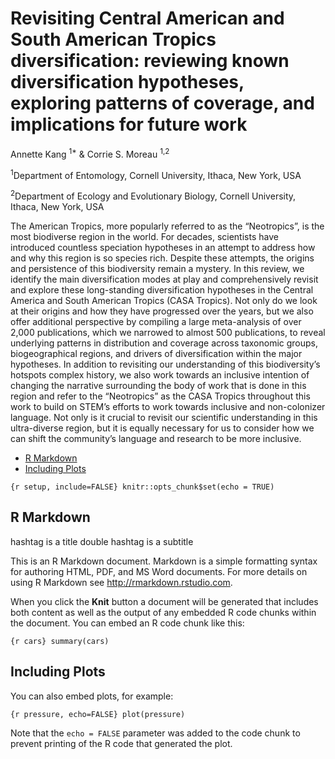 Revisiting Central American and South American Tropics diversification: reviewing known diversification hypotheses, exploring patterns of coverage, and implications for future work
================
Annette Kang <sup>1*</sup> & Corrie S. Moreau <sup>1,2</sup>

<sup>1</sup>Department of Entomology, Cornell University, Ithaca, New York, USA

<sup>2</sup>Department of Ecology and Evolutionary Biology, Cornell University, Ithaca, New York, USA

The American Tropics, more popularly referred to as the “Neotropics”, is the most biodiverse region in the world. For decades, scientists have introduced countless speciation hypotheses in an attempt to address how and why this region is so species rich. Despite these attempts, the origins and persistence of this biodiversity remain a mystery. In this review, we identify the main diversification modes at play and comprehensively revisit and explore these long-standing diversification hypotheses in the Central America and South American Tropics (CASA Tropics). Not only do we look at their origins and how they have progressed over the years, but we also offer additional perspective by compiling a large meta-analysis of over 2,000 publications, which we narrowed to almost 500 publications, to reveal underlying patterns in distribution and coverage across taxonomic groups, biogeographical regions, and drivers of diversification within the major hypotheses. In addition to revisiting our understanding of this biodiversity’s hotspots complex history, we also work towards an inclusive intention of changing the narrative surrounding the body of work that is done in this region and refer to the “Neotropics” as the CASA Tropics throughout this work to build on STEM’s efforts to work towards inclusive and non-colonizer language. Not only is it crucial to revisit our scientific understanding in this ultra-diverse region, but it is equally necessary for us to consider how we can shift the community’s language and research to be more inclusive.

- [R Markdown](#r-markdown)
- [Including Plots](#including-plots)

`{r setup, include=FALSE} knitr::opts_chunk$set(echo = TRUE)`

## R Markdown

hashtag is a title double hashtag is a subtitle

This is an R Markdown document. Markdown is a simple formatting syntax
for authoring HTML, PDF, and MS Word documents. For more details on
using R Markdown see <http://rmarkdown.rstudio.com>.

When you click the **Knit** button a document will be generated that
includes both content as well as the output of any embedded R code
chunks within the document. You can embed an R code chunk like this:

`{r cars} summary(cars)`

## Including Plots

You can also embed plots, for example:

`{r pressure, echo=FALSE} plot(pressure)`

Note that the `echo = FALSE` parameter was added to the code chunk to
prevent printing of the R code that generated the plot.

